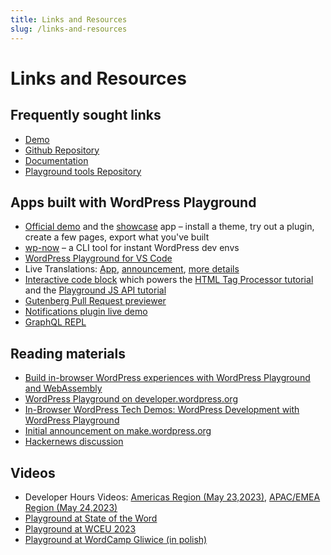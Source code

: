 ```yaml
---
title: Links and Resources
slug: /links-and-resources
---
```


# Links and Resources

## Frequently sought links

-   [Demo](https://playground.wordpress.net/)
-   [Github Repository](https://github.com/WordPress/wordpress-playground)
-   [Documentation](https://wordpress.github.io/wordpress-playground/)
-   [Playground tools Repository](https://github.com/WordPress/playground-tools)

## Apps built with WordPress Playground

-   [Official demo](https://playground.wordpress.net/) and the [showcase](https://developer.wordpress.org/playground) app – install a theme, try out a plugin, create a few pages, export what you've built
-   [wp-now](https://www.npmjs.com/package/%40wp-now/wp-now) – a CLI tool for instant WordPress dev envs
-   [WordPress Playground for VS Code](https://marketplace.visualstudio.com/items?itemName=WordPressPlayground.wordpress-playground)
-   Live Translations: [App](https://translate.wordpress.org/projects/wp-plugins/friends/dev/pl/default/playground/), [announcement](https://make.wordpress.org/polyglots/2023/04/19/wp-translation-playground/), [more details](https://make.wordpress.org/polyglots/2023/05/08/translate-live-updates-to-the-translation-playground/)
-   [Interactive code block](https://plugins.wordpress.org/interactive-code-block/) which powers the [HTML Tag Processor tutorial](https://adamadam.blog/2023/02/16/how-to-modify-html-in-a-php-wordpress-plugin-using-the-new-tag-processor-api/) and the [Playground JS API tutorial](https://adamadam.blog/2023/04/12/interactive-intro-to-wordpress-playground-public-api/)
-   [Gutenberg Pull Request previewer](https://playground.wordpress.net/gutenberg.html)
-   [Notifications plugin live demo](https://johnhooks.io/playground-experiment/)
-   [GraphQL REPL](https://www.wpgraphql.com/2023/06/15/announcing-the-wpgraphql-repl)

## Reading materials

-   [Build in-browser WordPress experiences with WordPress Playground and WebAssembly](https://web.dev/wordpress-playground/)
-   [WordPress Playground on developer.wordpress.org](https://developer.wordpress.org/playground)
-   [In-Browser WordPress Tech Demos: WordPress Development with WordPress Playground](https://make.wordpress.org/core/2023/04/13/in-browser-wordpress-tech-demos-wordpress-development-with-wordpress-playground/)
-   [Initial announcement on make.wordpress.org](https://make.wordpress.org/core/2022/09/23/client-side-webassembly-wordpress-with-no-server/)
-   [Hackernews discussion](https://news.ycombinator.com/item?id=32960560)

## Videos

-   Developer Hours Videos: [Americas Region (May 23,2023)](https://wordpress.tv/2023/05/23/developer-hours-wordpress-playground-americas/), [APAC/EMEA Region (May 24,2023)](https://wordpress.tv/2023/05/24/developer-hours-wordpress-playground-apac-emea/)
-   [Playground at State of the Word](https://youtu.be/VeigCZuxnfY?t=2912)
-   [Playground at WCEU 2023](https://www.youtube.com/watch?v=e-CwouzTGp4&t=26946s)
-   [Playground at WordCamp Gliwice (in polish)](https://www.youtube.com/watch?v=AUHklF9GdL8&list=PLiCne9CeL82_hGuJOAJlsc84WxVDSH-c9&index=4)
